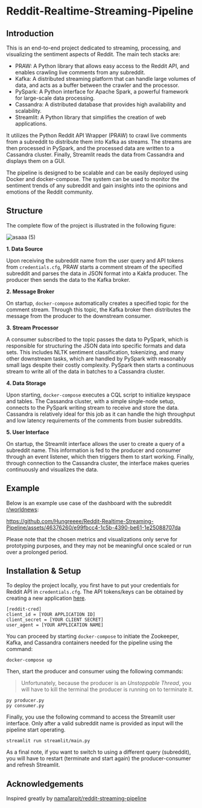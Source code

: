 # Reddit-Realtime-Streaming-Pipeline

## Introduction
This is an end-to-end project dedicated to streaming, processing, and visualizing the sentiment aspects of Reddit. The main tech stacks are:

- PRAW: A Python library that allows easy access to the Reddit API, and enables crawling live comments from any subreddit.
- Kafka: A distributed streaming platform that can handle large volumes of data, and acts as a buffer between the crawler and the processor.
- PySpark: A Python interface for Apache Spark, a powerful framework for large-scale data processing. 
- Cassandra: A distributed database that provides high availability and scalability. 
- Streamlit: A Python library that simplifies the creation of web applications. 

It utilizes the Python Reddit API Wrapper (PRAW) to crawl live comments from a subreddit to distribute them into Kafka as streams. The streams are then processed in PySpark, and the processed data are written to a Cassandra cluster. Finally, Streamlit reads the data from Cassandra and displays them on a GUI.
  
The pipeline is designed to be scalable and can be easily deployed using Docker and docker-compose. The system can be used to monitor the sentiment trends of any subreddit and gain insights into the opinions and emotions of the Reddit community.

## Structure

The complete flow of the project is illustrated in the following figure:

![asaaa (5)](https://github.com/Hungreeee/Reddit-Realtime-Streaming-Pipeline/assets/46376260/ae39057e-d5de-4f43-b1b8-6c1b328191c1)

**1. Data Source**

Upon receiving the subreddit name from the user query and API tokens from `credentials.cfg`, PRAW starts a comment stream of the specified subreddit and parses the data in JSON format into a Kakfa producer. The producer then sends the data to the Kafka broker.

**2. Message Broker**

On startup, `docker-compose` automatically creates a specified topic for the comment stream. Through this topic, the Kafka broker then distributes the message from the producer to the downstream consumer.

**3. Stream Processor**

A consumer subscribed to the topic passes the data to PySpark, which is responsible for structuring the JSON data into specific formats and data sets. This includes NLTK sentiment classification, tokenizing, and many other downstream tasks, which are handled by PySpark with reasonably small lags despite their costly complexity. PySpark then starts a continuous stream to write all of the data in batches to a Cassandra cluster. 

**4. Data Storage**

Upon starting, `docker-compose` executes a CQL script to initialize keyspace and tables. The Cassandra cluster, with a simple single-node setup, connects to the PySpark writing stream to receive and store the data. Cassandra is relatively ideal for this job as it can handle the high throughput and low latency requirements of the comments from busier subreddits. 

**5. User Interface**

On startup, the Streamlit interface allows the user to create a query of a subreddit name. This information is fed to the producer and consumer through an event listener, which then triggers them to start working. Finally, through connection to the Cassandra cluster, the interface makes queries continuously and visualizes the data. 

## Example
Below is an example use case of the dashboard with the subreddit [r/worldnews](https://www.reddit.com/r/worldnews/):

https://github.com/Hungreeee/Reddit-Realtime-Streaming-Pipeline/assets/46376260/e99fbcc4-1c5b-4390-be61-1e25088707da

Please note that the chosen metrics and visualizations only serve for prototyping purposes, and they may not be meaningful once scaled or run over a prolonged period. 

## Installation & Setup

To deploy the project locally, you first have to put your credentials for Reddit API in `credentials.cfg`. The API tokens/keys can be obtained by creating a new application [here](https://old.reddit.com/prefs/apps).

```
[reddit-cred]
client_id = [YOUR APPLICATION ID]
client_secret = [YOUR CLIENT SECRET]
user_agent = [YOUR APPLICATION NAME]
```

You can proceed by starting `docker-compose` to initiate the Zookeeper, Kafka, and Cassandra containers needed for the pipeline using the command:
```
docker-compose up
```

Then, start the producer and consumer using the following commands:
> Unfortunately, because the producer is an *Unstoppable Thread*, you will have to kill the terminal the producer is running on to terminate it.
```
py producer.py
py consumer.py
```

Finally, you use the following command to access the Streamlit user interface. Only after a valid subreddit name is provided as input will the pipeline start operating. 
```
streamlit run streamlit/main.py
```

As a final note, if you want to switch to using a different query (subreddit), you will have to restart (terminate and start again) the producer-consumer and refresh Streamlit. 

## Acknowledgements
Inspired greatly by [nama1arpit/reddit-streaming-pipeline](https://github.com/nama1arpit/reddit-streaming-pipeline/tree/main)

